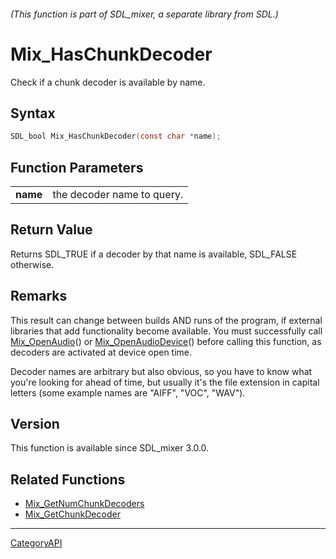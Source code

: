 ###### (This function is part of SDL_mixer, a separate library from SDL.)
# Mix_HasChunkDecoder

Check if a chunk decoder is available by name.

## Syntax

```c
SDL_bool Mix_HasChunkDecoder(const char *name);

```

## Function Parameters

|              |                            |
| ------------ | -------------------------- |
| **name**     | the decoder name to query. |

## Return Value

Returns SDL_TRUE if a decoder by that name is available, SDL_FALSE
otherwise.

## Remarks

This result can change between builds AND runs of the program, if external
libraries that add functionality become available. You must successfully
call [Mix_OpenAudio](Mix_OpenAudio)() or
[Mix_OpenAudioDevice](Mix_OpenAudioDevice)() before calling this function,
as decoders are activated at device open time.

Decoder names are arbitrary but also obvious, so you have to know what
you're looking for ahead of time, but usually it's the file extension in
capital letters (some example names are "AIFF", "VOC", "WAV").

## Version

This function is available since SDL_mixer 3.0.0.

## Related Functions

* [Mix_GetNumChunkDecoders](Mix_GetNumChunkDecoders)
* [Mix_GetChunkDecoder](Mix_GetChunkDecoder)

----
[CategoryAPI](CategoryAPI)

